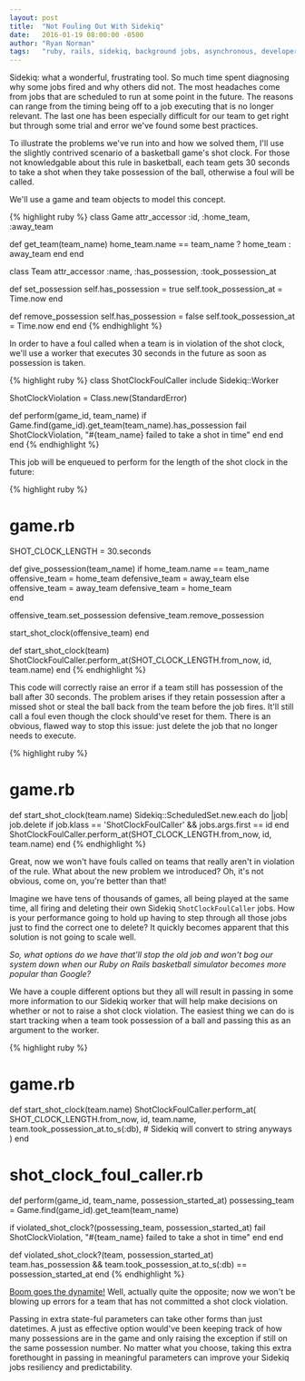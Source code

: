 ```yaml
---
layout: post
title:  "Not Fouling Out With Sidekiq"
date:   2016-01-19 08:00:00 -0500
author: "Ryan Norman"
tags:   "ruby, rails, sidekiq, background jobs, asynchronous, developer, programming, coding"
---
```

Sidekiq: what a wonderful, frustrating tool. So much time spent diagnosing why some jobs fired and why others did not. The most headaches come from jobs that are scheduled to run at some point in the future. The reasons can range from the timing being off to a job executing that is no longer relevant. The last one has been especially difficult for our team to get right but through some trial and error we've found some best practices.

To illustrate the problems we've run into and how we solved them, I'll use the slightly contrived scenario of a basketball game's shot clock. For those not knowledgable about this rule in basketball, each team gets 30 seconds to take a shot when they take possession of the ball, otherwise a foul will be called.

We'll use a game and team objects to model this concept.

{% highlight ruby %}
class Game
  attr_accessor :id, :home_team, :away_team

  def get_team(team_name)
    home_team.name == team_name ? home_team : away_team
  end
end

class Team
  attr_accessor :name, :has_possession, :took_possession_at

  def set_possession
    self.has_possession     = true
    self.took_possession_at = Time.now
  end

  def remove_possession
    self.has_possession     = false
    self.took_possession_at = Time.now
  end
end
{% endhighlight %}

In order to have a foul called when a team is in violation of the shot clock, we'll use a worker that executes 30 seconds in the future as soon as possession is taken.

{% highlight ruby %}
class ShotClockFoulCaller
  include Sidekiq::Worker

  ShotClockViolation = Class.new(StandardError)

  def perform(game_id, team_name)
    if Game.find(game_id).get_team(team_name).has_possession
      fail ShotClockViolation, "#{team_name} failed to take a shot in time"
    end
  end
end
{% endhighlight %}

This job will be enqueued to perform for the length of the shot clock in the future:

{% highlight ruby %}
# game.rb
SHOT_CLOCK_LENGTH = 30.seconds

def give_possession(team_name)
  if home_team.name == team_name
    offensive_team = home_team
    defensive_team = away_team
  else
    offensive_team = away_team
    defensive_team = home_team    
  end

  offensive_team.set_possession
  defensive_team.remove_possession

  start_shot_clock(offensive_team)
end

def start_shot_clock(team)
  ShotClockFoulCaller.perform_at(SHOT_CLOCK_LENGTH.from_now, id, team.name)
end
{% endhighlight %}

This code will correctly raise an error if a team still has possession of the ball after 30 seconds. The problem arises if they retain possession after a missed shot or steal the ball back from the team before the job fires. It'll still call a foul even though the clock should've reset for them. There is an obvious, flawed way to stop this issue: just delete the job that no longer needs to execute.

{% highlight ruby %}
# game.rb
def start_shot_clock(team.name)
  Sidekiq::ScheduledSet.new.each do |job|
    job.delete if job.klass == 'ShotClockFoulCaller' && jobs.args.first == id
  end
  ShotClockFoulCaller.perform_at(SHOT_CLOCK_LENGTH.from_now, id, team.name)
end
{% endhighlight %}

Great, now we won't have fouls called on teams that really aren't in violation of the rule. What about the new problem we introduced? Oh, it's not obvious, come on, you're better than that!

Imagine we have tens of thousands of games, all being played at the same time, all firing and deleting their own Sidekiq `ShotClockFoulCaller` jobs. How is your performance going to hold up having to step through all those jobs just to find the correct one to delete? It quickly becomes apparent that this solution is not going to scale well.

*So, what options do we have that'll stop the old job and won't bog our system down when our Ruby on Rails basketball simulator becomes more popular than Google?*

We have a couple different options but they all will result in passing in some more information to our Sidekiq worker that will help make decisions on whether or not to raise a shot clock violation. The easiest thing we can do is start tracking when a team took possession of a ball and passing this as an argument to the worker.

{% highlight ruby %}
# game.rb
def start_shot_clock(team.name)
  ShotClockFoulCaller.perform_at(
    SHOT_CLOCK_LENGTH.from_now,
    id,
    team.name,
    team.took_possession_at.to_s(:db), # Sidekiq will convert to string anyways
  )
end

# shot_clock_foul_caller.rb
def perform(game_id, team_name, possession_started_at)
  possessing_team = Game.find(game_id).get_team(team_name)

  if violated_shot_clock?(possessing_team, possession_started_at)
    fail ShotClockViolation, "#{team_name} failed to take a shot in time"
  end
end

def violated_shot_clock?(team, possession_started_at)
  team.has_possession &&
  team.took_possession_at.to_s(:db) == possession_started_at
end
{% endhighlight %}

[Boom goes the dynamite!](https://www.youtube.com/watch?v=m_djk1RQ2Ew) Well, actually quite the opposite; now we won't be blowing up errors for a team that has not committed a shot clock violation.

Passing in extra state-ful parameters can take other forms than just datetimes. A just as effective option would've been keeping track of how many possessions are in the game and only raising the exception if still on the same possession number. No matter what you choose, taking this extra forethought in passing in meaningful parameters can improve your Sidekiq jobs resiliency and predictability.
